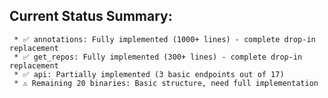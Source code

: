    ## Current Status Summary:

     * ✅ annotations: Fully implemented (1000+ lines) - complete drop-in replacement
     * ✅ get_repos: Fully implemented (300+ lines) - complete drop-in replacement  
     * ✅ api: Partially implemented (3 basic endpoints out of 17)
     * ⚠️ Remaining 20 binaries: Basic structure, need full implementation
